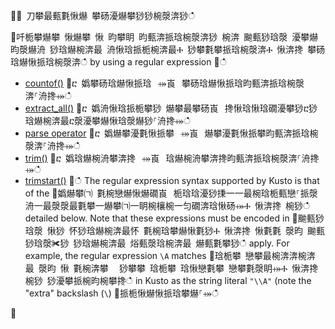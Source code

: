 ਍⌀ 刀攀最甀氀愀爀 攀砀瀀爀攀猀猀椀漀渀猀ഀഀ
਍吀栀攀爀攀 愀爀攀 愀 昀攀眀 昀甀渀挀琀椀漀渀猀 椀渀 䬀甀猀琀漀 瀀攀爀昀漀爀洀 猀琀爀椀渀最 洀愀琀挀栀椀渀最Ⰰ 猀攀氀攀挀琀椀漀渀Ⰰ 愀渀搀 攀砀琀爀愀挀琀椀漀渀ഀഀ
by using a regular expression਍ഀഀ
- [countof()](countoffunction.md)਍ⴀ 嬀攀砀琀爀愀挀琀⠀⤀崀⠀攀砀琀爀愀挀琀昀甀渀挀琀椀漀渀⸀洀搀⤀ഀഀ
- [extract_all()](extractallfunction.md)਍ⴀ 嬀洀愀琀挀栀攀猀 爀攀最攀砀崀⠀搀愀琀愀琀礀瀀攀猀ⴀ猀琀爀椀渀最ⴀ漀瀀攀爀愀琀漀爀猀⸀洀搀⤀ഀഀ
- [parse operator](parseoperator.md)਍ⴀ 嬀爀攀瀀氀愀挀攀⠀⤀崀⠀爀攀瀀氀愀挀攀昀甀渀挀琀椀漀渀⸀洀搀⤀ഀഀ
- [trim()](trimfunction.md)਍ⴀ 嬀琀爀椀洀攀渀搀⠀⤀崀⠀琀爀椀洀攀渀搀昀甀渀挀琀椀漀渀⸀洀搀⤀ഀഀ
- [trimstart()](trimstartfunction.md)਍ഀഀ
The regular expression syntax supported by Kusto is that of the਍嬀爀攀㈀ 氀椀戀爀愀爀礀崀⠀栀琀琀瀀猀㨀⼀⼀最椀琀栀甀戀⸀挀漀洀⼀最漀漀最氀攀⼀爀攀㈀⼀眀椀欀椀⼀匀礀渀琀愀砀⤀Ⰰ 愀渀搀 椀猀ഀഀ
detailed below. Note that these expressions must be encoded in਍䬀甀猀琀漀 愀猀 怀猀琀爀椀渀最怀 氀椀琀攀爀愀氀猀Ⰰ 愀渀搀 愀氀氀 漀昀 䬀甀猀琀漀✀猀 猀琀爀椀渀最 焀甀漀琀椀渀最 爀甀氀攀猀ഀഀ
apply. For example, the regular expression `\A` matches਍琀栀攀 戀攀最椀渀渀椀渀最 漀昀 愀 氀椀渀攀 ⠀猀攀攀 琀栀攀 琀愀戀氀攀 戀攀氀漀眀⤀Ⰰ 愀渀搀 椀猀 猀瀀攀挀椀昀椀攀搀ഀഀ
in Kusto as the string literal `"\\A"` (note the "extra" backslash (`\`)਍挀栀愀爀愀挀琀攀爀⸀⤀ഀഀ
਍